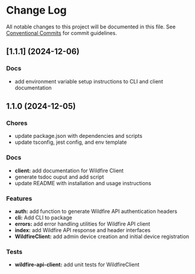 # Change Log

All notable changes to this project will be documented in this file.
See [Conventional Commits](https://conventionalcommits.org) for commit guidelines.

## [1.1.1] (2024-12-06)

### Docs

- add environment variable setup instructions to CLI and client documentation 

## 1.1.0 (2024-12-05)

### Chores

- update package.json with dependencies and scripts 
- update tsconfig, jest config, and env template 

### Docs

- **client:** add documentation for Wildfire Client 
- generate tsdoc ouput and add script 
- update README with installation and usage instructions 

### Features

- **auth:** add function to generate Wildfire API authentication headers 
- **cli:** Add CLI to package 
- **errors:** add error handling utilities for Wildfire API client 
- **index:** add Wildfire API response and header interfaces 
- **WildfireClient:** add admin device creation and initial device registration 

### Tests

- **wildfire-api-client:** add unit tests for WildfireClient 
